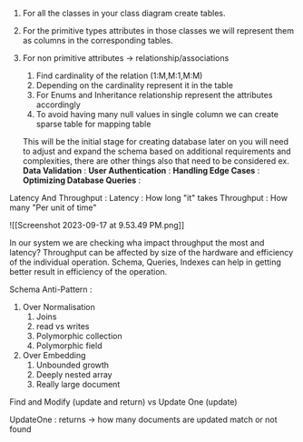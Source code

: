 1. For all the classes in your class diagram create tables.
2. For the primitive types attributes in those classes we will represent them as columns in the corresponding tables.
3. For non primitive attributes -> relationship/associations
	1. Find cardinality of the relation (1:M,M:1,M:M)
	2. Depending on the cardinality represent it in the table
	3. For Enums and Inheritance relationship represent the attributes accordingly
	4. To avoid having many null values in single column we can create sparse table for mapping  table

	This will be the initial stage for creating database later on you will need to adjust and expand the schema based on additional requirements and complexities, there are other things also that need to be considered ex.
**Data Validation** :
**User Authentication** :
**Handling Edge Cases** :
**Optimizing Database Queries** :


Latency And Throughput : 
Latency : How long "it" takes
Throughput : How many "Per unit of time"


![[Screenshot 2023-09-17 at 9.53.49 PM.png]]

In our system we are checking wha impact throughput the most and latency?
Throughput can be affected by size of the hardware and efficiency of the individual operation. 
Schema, Queries, Indexes can help in getting better result in efficiency of the operation.

Schema Anti-Pattern : 
1. Over Normalisation
	1. Joins 
	2. read vs writes 
	3. Polymorphic collection 
	4. Polymorphic field 
2. Over Embedding 
	1. Unbounded growth 
	2. Deeply nested array 
	3. Really large document 

Find and Modify (update and return) vs Update One (update)

UpdateOne : returns -> how many documents are updated match or not found 